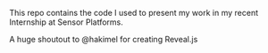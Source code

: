 This repo contains the code I used to present my work in my recent Internship at Sensor Platforms.

A huge shoutout to @hakimel for creating Reveal.js
